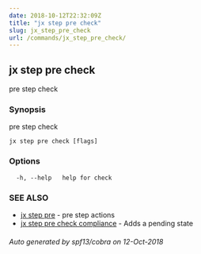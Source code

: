 ```yaml
---
date: 2018-10-12T22:32:09Z
title: "jx step pre check"
slug: jx_step_pre_check
url: /commands/jx_step_pre_check/
---
```

## jx step pre check

pre step check

### Synopsis

pre step check

```
jx step pre check [flags]
```

### Options

```
  -h, --help   help for check
```

### SEE ALSO

* [jx step pre](/commands/jx_step_pre/)	 - pre step actions
* [jx step pre check compliance](/commands/jx_step_pre_check_compliance/)	 - Adds a pending state

###### Auto generated by spf13/cobra on 12-Oct-2018
